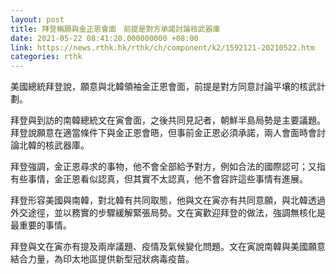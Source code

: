 ```yaml
---
layout: post
title: 拜登稱願與金正恩會面　前提是對方承諾討論核武器庫
date: 2021-05-22 08:41:20.000000000 +08:00
link: https://news.rthk.hk/rthk/ch/component/k2/1592121-20210522.htm
categories: rthk
---
```


美國總統拜登說，願意與北韓領袖金正恩會面，前提是對方同意討論平壤的核武計劃。

拜登與到訪的南韓總統文在寅會面，之後共同見記者，朝鮮半島局勢是主要議題。拜登說願意在適當條件下與金正恩會晤，但事前金正恩必須承諾，兩人會面時會討論北韓的核武器庫。

拜登強調，金正恩尋求的事物，他不會全部給予對方，例如合法的國際認可；又指有些事情，金正恩看似認真，但其實不太認真，他不會容許這些事情有進展。

拜登形容美國與南韓，對北韓有共同取態，他與文在寅亦有共同意願，與北韓透過外交途徑，並以務實的步驟緩解緊張局勢。文在寅歡迎拜登的做法，強調無核化是最重要的事情。

拜登與文在寅亦有提及兩岸議題、疫情及氣候變化問題。文在寅說南韓與美國願意結合力量，為印太地區提供新型冠狀病毒疫苗。
